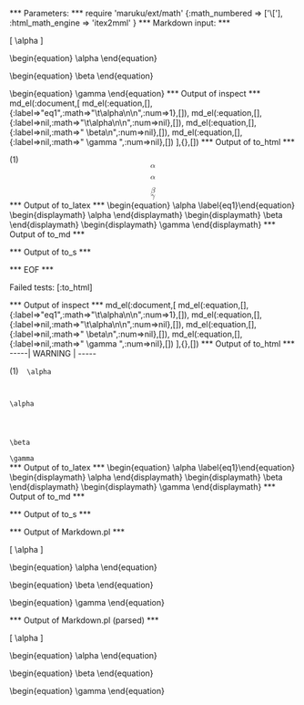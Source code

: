 
*** Parameters: ***
require 'maruku/ext/math'
{:math_numbered => ['\\['], :html_math_engine => 'itex2mml' }
*** Markdown input: ***

\[
	\alpha
\]

\begin{equation}
	\alpha
\end{equation}

\begin{equation} \beta
\end{equation}


\begin{equation} \gamma \end{equation}
*** Output of inspect ***
md_el(:document,[
	md_el(:equation,[],{:label=>"eq1",:math=>"\t\\alpha\n\n",:num=>1},[]),
	md_el(:equation,[],{:label=>nil,:math=>"\t\\alpha\n\n",:num=>nil},[]),
	md_el(:equation,[],{:label=>nil,:math=>" \\beta\n",:num=>nil},[]),
	md_el(:equation,[],{:label=>nil,:math=>" \\gamma ",:num=>nil},[])
],{},[])
*** Output of to_html ***
<div class='maruku-equation' id='eq:eq1'><span class='maruku-eq-number'>(1)</span><math class='maruku-mathml' display='block' xmlns='http://www.w3.org/1998/Math/MathML'><mi>&alpha;</mi></math><div class='maruku-eq-tex'><code style='display: none'>	\alpha

</code></div></div><div class='maruku-equation'><math class='maruku-mathml' display='block' xmlns='http://www.w3.org/1998/Math/MathML'><mi>&alpha;</mi></math><div class='maruku-eq-tex'><code style='display: none'>	\alpha

</code></div></div><div class='maruku-equation'><math class='maruku-mathml' display='block' xmlns='http://www.w3.org/1998/Math/MathML'><mi>&beta;</mi></math><div class='maruku-eq-tex'><code style='display: none'> \beta
</code></div></div><div class='maruku-equation'><math class='maruku-mathml' display='block' xmlns='http://www.w3.org/1998/Math/MathML'><mi>&gamma;</mi></math><div class='maruku-eq-tex'><code style='display: none'> \gamma </code></div></div>
*** Output of to_latex ***
\begin{equation}
\alpha
\label{eq1}\end{equation}
\begin{displaymath}
\alpha
\end{displaymath}
\begin{displaymath}
\beta
\end{displaymath}
\begin{displaymath}
\gamma
\end{displaymath}
*** Output of to_md ***

*** Output of to_s ***

*** EOF ***




Failed tests:   [:to_html] 

*** Output of inspect ***
md_el(:document,[
	md_el(:equation,[],{:label=>"eq1",:math=>"\t\\alpha\n\n",:num=>1},[]),
	md_el(:equation,[],{:label=>nil,:math=>"\t\\alpha\n\n",:num=>nil},[]),
	md_el(:equation,[],{:label=>nil,:math=>" \\beta\n",:num=>nil},[]),
	md_el(:equation,[],{:label=>nil,:math=>" \\gamma ",:num=>nil},[])
],{},[])
*** Output of to_html ***
-----| WARNING | -----
<div class='maruku-equation' id='eq:eq1'><span class='maruku-eq-number'>(1)</span><code class='maruku-mathml'>	\alpha

</code><div class='maruku-eq-tex'><code style='display: none'>	\alpha

</code></div></div><div class='maruku-equation'><code class='maruku-mathml'>	\alpha

</code><div class='maruku-eq-tex'><code style='display: none'>	\alpha

</code></div></div><div class='maruku-equation'><code class='maruku-mathml'> \beta
</code><div class='maruku-eq-tex'><code style='display: none'> \beta
</code></div></div><div class='maruku-equation'><code class='maruku-mathml'> \gamma </code><div class='maruku-eq-tex'><code style='display: none'> \gamma </code></div></div>
*** Output of to_latex ***
\begin{equation}
\alpha
\label{eq1}\end{equation}
\begin{displaymath}
\alpha
\end{displaymath}
\begin{displaymath}
\beta
\end{displaymath}
\begin{displaymath}
\gamma
\end{displaymath}
*** Output of to_md ***

*** Output of to_s ***

*** Output of Markdown.pl ***
<p>[
    \alpha
]</p>

<p>\begin{equation}
    \alpha
\end{equation}</p>

<p>\begin{equation} \beta
\end{equation}</p>

<p>\begin{equation} \gamma \end{equation}</p>

*** Output of Markdown.pl (parsed) ***
<div>
 <p>
  [ \alpha ]
 </p>
 <p>
  \begin{equation} \alpha \end{equation}
 </p>
 <p>
  \begin{equation} \beta \end{equation}
 </p>
 <p>
  \begin{equation} \gamma \end{equation}
 </p>
</div>
